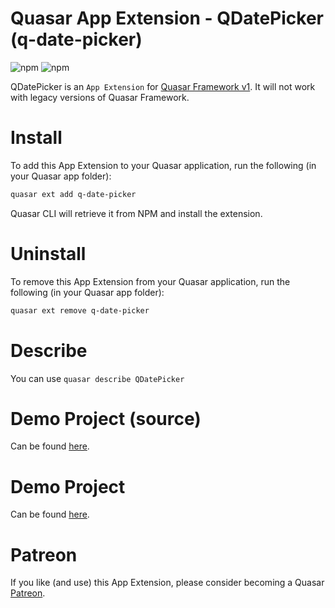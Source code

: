 Quasar App Extension - QDatePicker (q-date-picker)
===

![npm](https://img.shields.io/npm/v/quasar-app-extension-q-date-picker?label=quasar-app-extension-q-date-picker)
![npm](https://img.shields.io/npm/dm/quasar-app-extension-q-date-picker)

QDatePicker is an `App Extension` for [Quasar Framework v1](https://quasar.dev/). It will not work with legacy versions of Quasar Framework.

# Install
To add this App Extension to your Quasar application, run the following (in your Quasar app folder):
```bash
quasar ext add q-date-picker
```
Quasar CLI will retrieve it from NPM and install the extension.

# Uninstall
To remove this App Extension from your Quasar application, run the following (in your Quasar app folder):
```bash
quasar ext remove q-date-picker
```

# Describe
You can use `quasar describe QDatePicker`

# Demo Project (source)
Can be found [here](https://github.com/heartbeatLV/app-extension-q-date-picker/tree/master/demo).

# Demo Project
Can be found [here](https://heartbeatLV.github.io/app-extension-q-date-picker).

# Patreon
If you like (and use) this App Extension, please consider becoming a Quasar [Patreon](https://www.patreon.com/quasarframework).

